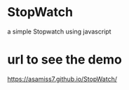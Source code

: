 # StopWatch
a simple Stopwatch using javascript

# url to see the demo
https://asamiss7.github.io/StopWatch/
